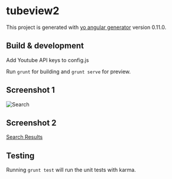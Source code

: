 # tubeview2

This project is generated with [yo angular generator](https://github.com/yeoman/generator-angular)
version 0.11.0.

## Build & development

Add Youtube API keys to config.js

Run `grunt` for building and `grunt serve` for preview.

## Screenshot 1

![Search](http://i.imgur.com/peSsFdL.png?1)

## Screenshot 2

[Search Results](http://i.imgur.com/vRvAuaH.png?1)

## Testing

Running `grunt test` will run the unit tests with karma.
